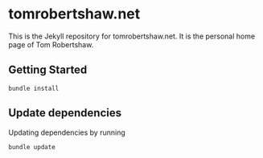 # tomrobertshaw.net

This is the Jekyll repository for tomrobertshaw.net.  It is the personal home page of Tom Robertshaw. 

## Getting Started

    bundle install


## Update dependencies

Updating dependencies by running

    bundle update

